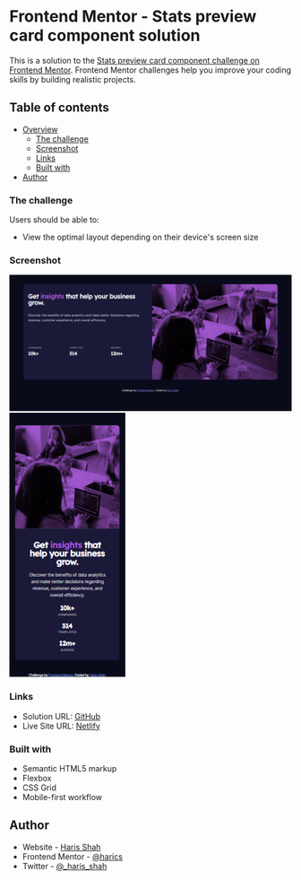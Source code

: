 # Frontend Mentor - Stats preview card component solution

This is a solution to the [Stats preview card component challenge on Frontend Mentor](https://www.frontendmentor.io/challenges/stats-preview-card-component-8JqbgoU62). Frontend Mentor challenges help you improve your coding skills by building realistic projects.

## Table of contents

- [Overview](#overview)
  - [The challenge](#the-challenge)
  - [Screenshot](#screenshot)
  - [Links](#links)
  - [Built with](#built-with)
- [Author](#author)

### The challenge

Users should be able to:

- View the optimal layout depending on their device's screen size

### Screenshot

![](./desktop.png)
![](./mobile.png)

### Links

- Solution URL: [GitHub](https://github.com/hariscs/stats-card)
- Live Site URL: [Netlify](https://your-live-site-url.com)

### Built with

- Semantic HTML5 markup
- Flexbox
- CSS Grid
- Mobile-first workflow

## Author

- Website - [Haris Shah](https://github.com/hariscs)
- Frontend Mentor - [@harics](https://www.frontendmentor.io/profile/hariscs)
- Twitter - [@\_haris_shah](https://www.twitter.com/_haris_shah)
